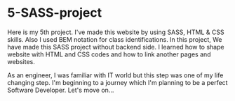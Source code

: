 # 5-SASS-project

Here is my 5th project. I've made this website by using SASS, HTML & CSS skills. Also I used BEM notation for class identifications. 
In this project, We have made this SASS project without backend side.
I learned how to shape website with HTML and CSS codes and how to link another pages and websites.

As an engineer, I was familiar with IT world but this step was one of my life changing step. 
I'm beginning to a journey which I'm planning to be a perfect Software Developer.
Let's move on...
